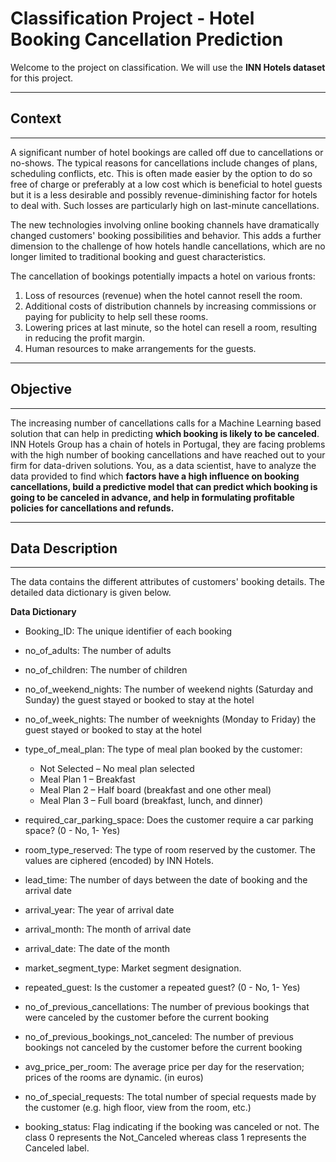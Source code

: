 # **Classification Project - Hotel Booking Cancellation Prediction**


Welcome to the project on classification. We will use the **INN Hotels dataset** for this project.

--------------------------------
## **Context**
-------------------------------

A significant number of hotel bookings are called off due to cancellations or no-shows. The typical reasons for cancellations include changes of plans, scheduling conflicts, etc. This is often made easier by the option to do so free of charge or preferably at a low cost which is beneficial to hotel guests but it is a less desirable and possibly revenue-diminishing factor for hotels to deal with. Such losses are particularly high on last-minute cancellations.

The new technologies involving online booking channels have dramatically changed customers' booking possibilities and behavior. This adds a further dimension to the challenge of how hotels handle cancellations, which are no longer limited to traditional booking and guest characteristics.

The cancellation of bookings potentially impacts a hotel on various fronts:
1. Loss of resources (revenue) when the hotel cannot resell the room.
2. Additional costs of distribution channels by increasing commissions or paying for publicity to help sell these rooms.
3. Lowering prices at last minute, so the hotel can resell a room, resulting in reducing the profit margin.
4. Human resources to make arrangements for the guests.

----------------------------
## **Objective**
-----------------------------

The increasing number of cancellations calls for a Machine Learning based solution that can help in predicting **which booking is likely to be canceled**. INN Hotels Group has a chain of hotels in Portugal, they are facing problems with the high number of booking cancellations and have reached out to your firm for data-driven solutions. You, as a data scientist, have to analyze the data provided to find which **factors have a high influence on booking cancellations, build a predictive model that can predict which booking is going to be canceled in advance, and help in formulating profitable policies for cancellations and refunds.**


--------------------------
## **Data Description**
--------------------------

The data contains the different attributes of customers' booking details. The detailed data dictionary is given below.


**Data Dictionary**

* Booking_ID: The unique identifier of each booking

* no_of_adults: The number of adults

* no_of_children: The number of children

* no_of_weekend_nights: The number of weekend nights (Saturday and Sunday) the guest stayed or booked to stay at the hotel

* no_of_week_nights: The number of weeknights (Monday to Friday) the guest stayed or booked to stay at the hotel

* type_of_meal_plan: The type of meal plan booked by the customer:
    * Not Selected – No meal plan selected
    * Meal Plan 1 – Breakfast
    * Meal Plan 2 – Half board (breakfast and one other meal)
    * Meal Plan 3 – Full board (breakfast, lunch, and dinner)

* required_car_parking_space: Does the customer require a car parking space? (0 - No, 1- Yes)

* room_type_reserved: The type of room reserved by the customer. The values are ciphered (encoded) by INN Hotels.

* lead_time: The number of days between the date of booking and the arrival date

* arrival_year: The year of arrival date

* arrival_month: The month of arrival date

* arrival_date: The date of the month

* market_segment_type: Market segment designation.

* repeated_guest: Is the customer a repeated guest? (0 - No, 1- Yes)

* no_of_previous_cancellations: The number of previous bookings that were canceled by the customer before the current booking

* no_of_previous_bookings_not_canceled: The number of previous bookings not canceled by the customer before the current booking

* avg_price_per_room: The average price per day for the reservation; prices of the rooms are dynamic. (in euros)

* no_of_special_requests: The total number of special requests made by the customer (e.g. high floor, view from the room, etc.)

* booking_status: Flag indicating if the booking was canceled or not. The class 0 represents the Not_Canceled whereas class 1 represents the Canceled label.
